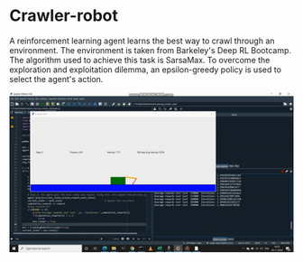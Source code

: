 # Crawler-robot
A reinforcement learning agent learns the best way to crawl through an environment. The environment is taken from Barkeley's Deep RL Bootcamp. The algorithm used to achieve this task is SarsaMax. To overcome the exploration and exploitation dilemma, an epsilon-greedy policy is used to select the agent's action. 

![](RL_Crawler.gif)
